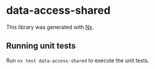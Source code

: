 # data-access-shared

This library was generated with [Nx](https://nx.dev).

## Running unit tests

Run `nx test data-access-shared` to execute the unit tests.

